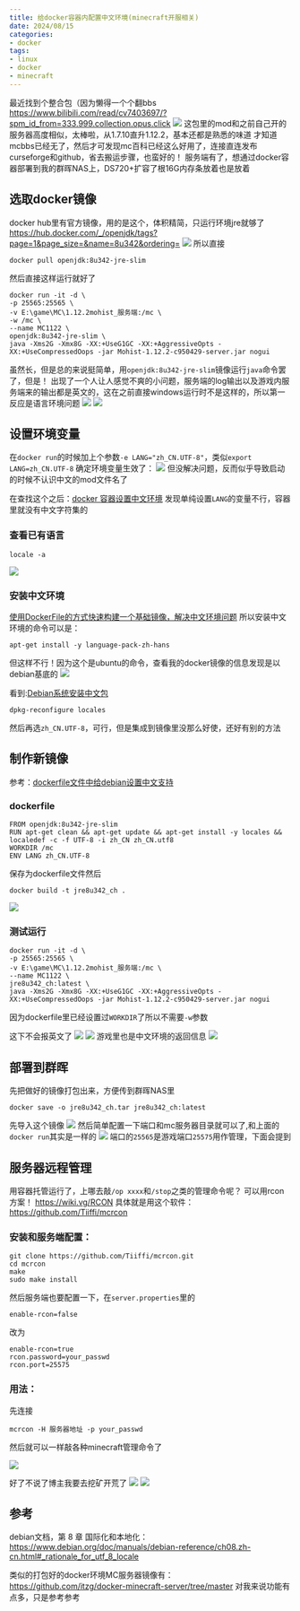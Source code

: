 ```yaml
---
title: 给docker容器内配置中文环境(minecraft开服相关)
date: 2024/08/15
categories:
- docker
tags:
- linux
- docker
- minecraft
---
```

最近找到个整合包（因为懒得一个个翻bbs
https://www.bilibili.com/read/cv7403697/?spm_id_from=333.999.collection.opus.click
![](images/20240815141238.png)
这包里的mod和之前自己开的服务器高度相似，太棒啦，从1.7.10直升1.12.2，基本还都是熟悉的味道
才知道mcbbs已经无了，然后才可发现mc百科已经这么好用了，连接直连发布curseforge和github，省去搬运步骤，也蛮好的！
服务端有了，想通过docker容器部署到我的群晖NAS上，DS720+扩容了根16G内存条放着也是放着
## 选取docker镜像
docker hub里有官方镜像，用的是这个，体积精简，只运行环境jre就够了
https://hub.docker.com/_/openjdk/tags?page=1&page_size=&name=8u342&ordering=
![](images/20240815121544.png)
所以直接
```
docker pull openjdk:8u342-jre-slim
```
然后直接这样运行就好了
```
docker run -it -d \
-p 25565:25565 \
-v E:\game\MC\1.12.2mohist_服务端:/mc \
-w /mc \
--name MC1122 \
openjdk:8u342-jre-slim \
java -Xms2G -Xmx8G -XX:+UseG1GC -XX:+AggressiveOpts -XX:+UseCompressedOops -jar Mohist-1.12.2-c950429-server.jar nogui
```
虽然长，但是总的来说挺简单，用`openjdk:8u342-jre-slim`镜像运行`java`命令罢了，但是！
出现了一个人让人感觉不爽的小问题，服务端的log输出以及游戏内服务端来的输出都是英文的，这在之前直接windows运行时不是这样的，所以第一反应是语言环境问题
![](images/20240815123217.png)
![](images/20240815123240.png)
## 设置环境变量
在`docker run`的时候加上个参数`-e LANG="zh_CN.UTF-8"`，类似`export  LANG=zh_CN.UTF-8`
确定环境变量生效了：
![](images/20240815123341.png)
但没解决问题，反而似乎导致启动的时候不认识中文的mod文件名了

在查找这个之后：[docker 容器设置中文环境](https://blog.csdn.net/myli92/article/details/139909499?csdn_share_tail=%7B%22type%22%3A%22blog%22%2C%22rType%22%3A%22article%22%2C%22rId%22%3A%22139909499%22%2C%22source%22%3A%22unlogin%22%7D)
发现单纯设置`LANG`的变量不行，容器里就没有中文字符集的
### 查看已有语言
```
locale -a
```
![](images/20240815123200.png)

### 安装中文环境
[使用DockerFile的方式快速构建一个基础镜像，解决中文环境问题](https://blog.csdn.net/star1210644725/article/details/108747049)
所以安装中文环境的命令可以是：
```
apt-get install -y language-pack-zh-hans
```
但这样不行！因为这个是ubuntu的命令，查看我的docker镜像的信息发现是以debian基底的
![](images/20240815132128.png)

看到:[Debian系统安装中文包](https://blog.csdn.net/forever_008/article/details/103720389)
```
dpkg-reconfigure locales
```
然后再选`zh_CN.UTF-8`，可行，但是集成到镜像里没那么好使，还好有别的方法


## 制作新镜像
参考：[dockerfile文件中给debian设置中文支持](https://blog.csdn.net/wyazyf/article/details/90676364)
### dockerfile
```
FROM openjdk:8u342-jre-slim
RUN apt-get clean && apt-get update && apt-get install -y locales &&  localedef -c -f UTF-8 -i zh_CN zh_CN.utf8
WORKDIR /mc
ENV LANG zh_CN.UTF-8
```
保存为dockerfile文件然后
```
docker build -t jre8u342_ch .
```
![](images/20240815123827.png)
### 测试运行
```
docker run -it -d \
-p 25565:25565 \
-v E:\game\MC\1.12.2mohist_服务端:/mc \
--name MC1122 \
jre8u342_ch:latest \
java -Xms2G -Xmx8G -XX:+UseG1GC -XX:+AggressiveOpts -XX:+UseCompressedOops -jar Mohist-1.12.2-c950429-server.jar nogui
```
因为dockerfile里已经设置过`WORKDIR`了所以不需要`-w`参数

这下不会报英文了
![](images/20240815124038.png)
![](images/20240815124056.png)
游戏里也是中文环境的返回信息
![](images/20240815124137.png)


## 部署到群晖
先把做好的镜像打包出来，方便传到群晖NAS里
```
docker save -o jre8u342_ch.tar jre8u342_ch:latest
```
先导入这个镜像
![](images/20240815132343.png)
然后简单配置一下端口和mc服务器目录就可以了,和上面的`docker run`其实是一样的
![](images/20240815132446.png)
端口的`25565`是游戏端口`25575`用作管理，下面会提到

## 服务器远程管理
用容器托管运行了，上哪去敲`/op xxxx`和`/stop`之类的管理命令呢？
可以用rcon方案！
https://wiki.vg/RCON
具体就是用这个软件：
https://github.com/Tiiffi/mcrcon


### 安装和服务端配置：
```
git clone https://github.com/Tiiffi/mcrcon.git
cd mcrcon
make
sudo make install
```

然后服务端也要配置一下，在`server.properties`里的
```
enable-rcon=false
```
改为
```
enable-rcon=true
rcon.password=your_passwd
rcon.port=25575
```
### 用法：
先连接
```
mcrcon -H 服务器地址 -p your_passwd
```
然后就可以一样敲各种minecraft管理命令了

![](images/20240815125134.png)

好了不说了博主我要去挖矿开荒了
![](images/20240815133408.png)
![](images/20240815133429.png)


## 参考
debian文档，第 8 章 国际化和本地化：
https://www.debian.org/doc/manuals/debian-reference/ch08.zh-cn.html#_rationale_for_utf_8_locale


类似的打包好的docker环境MC服务器镜像有：
https://github.com/itzg/docker-minecraft-server/tree/master
对我来说功能有点多，只是参考参考